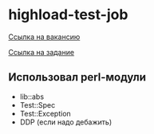 # highload-test-job

[Ссылка на вакансию](https://moikrug.ru/vacancies/1000049181)

[Ссылка на задание](https://www.dropbox.com/s/ftgzdew9dqyycye/forPerlDevelopers.doc?dl=0)

## Использовал perl-модули
- lib::abs
- Test::Spec
- Test::Exception
- DDP (если надо дебажить)
